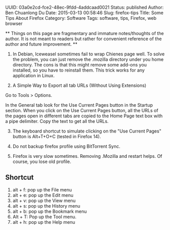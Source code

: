 UUID: 03a0e2cd-fce2-48ec-9fdd-4addcaad0021
Status: published
Author: Ben Chuanlong Du
Date: 2015-03-13 00:58:46
Slug: firefox-tips
Title: Some Tips About Firefox
Category: Software
Tags: software, tips, Firefox, web browser

**
Things on this page are fragmentary and immature notes/thoughts of the author. 
It is not meant to readers but rather for convenient reference of the author and future improvement.
**
 
1. In Debian, Iceweasel sometimes fail to wrap Chienes page well.
To solve the problem, you can just remove the .mozilla directory under you home directory. 
The cons is that this might remove some add-ons you installed, 
so you have to reinstall them.
This trick works for any application in Linux.

2. A Simple Way to Export all tab URLs (Without Using Extensions)

Go to Tools > Options.

In the General tab look for the Use Current Pages button in the Startup section. 
When you click on the Use Current Pages button, 
all the URLs of the pages open in different tabs 
are copied to the Home Page text box with a pipe delimiter. 
Copy the text to get all the URLs.

3. The keyboard shortcut to simulate clicking on the "Use Current Pages" button 
is Alt+T+O+C (tested in Firefox 14).

3. Do not backup firefox profile using BitTorrent Sync.

4. Firefox is very slow sometimes. Removing .Mozilla and restart helps.
Of course, you lose old profile.

## Shortcut 

1. alt + f: pop up the File menu
2. alt + e: pop up the Edit menu
3. alt + v: pop up the View menu
4. alt + s: pop up the History menu
5. alt + b: pop up the Bookmark menu
6. Alt + T: Pop up the Tool menu.
7. alt + h: pop up the Help menu


